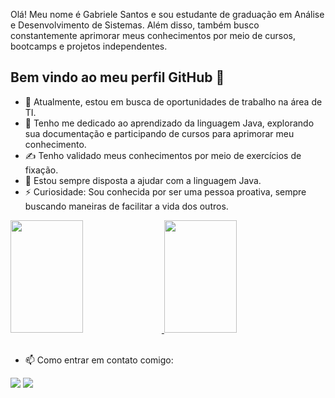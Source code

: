 Olá! Meu nome é Gabriele Santos e sou estudante de graduação em Análise e Desenvolvimento de Sistemas. Além disso, também busco constantemente aprimorar meus conhecimentos por meio de cursos, bootcamps e projetos independentes.
 
 ## Bem vindo ao meu perfil GitHub 👋

- 🔭 Atualmente, estou em busca de oportunidades de trabalho na área de TI.
- 🌱 Tenho me dedicado ao aprendizado da linguagem Java, explorando sua documentação e participando de cursos para aprimorar meu conhecimento.
- ✍️ Tenho validado meus conhecimentos por meio de exercícios de fixação.
- 🤔 Estou sempre disposta a ajudar com a linguagem Java.
- ⚡ Curiosidade: Sou conhecida por ser uma pessoa proativa, sempre buscando maneiras de facilitar a vida dos outros.



<div align="left">
  <a href="https://github.com/gabsoliv">
    <img height="180em" width="48%" src="https://github-readme-stats.vercel.app/api?username=gabsoliv&show_icons=true&theme=dark&include_all_commits=true&count_private=true"/>
    <img height="180em" width="48%" src="https://github-readme-stats.vercel.app/api/top-langs/?username=gabsoliv&layout=compact&langs_count=7&theme=dark"/>
  </a>
</div>
<br>

- 📫 Como entrar em contato comigo: 
<div> 
  <a href = "mailto:gabriele.ss@live.com"><img src="https://img.shields.io/badge/-Gmail-%23333?style=for-the-badge&logo=gmail&logoColor=white" target="_blank"></a>
  <a href="https://www.linkedin.com/in/gabscodes/" target="_blank"><img src="https://img.shields.io/badge/-LinkedIn-%230077B5?style=for-the-badge&logo=linkedin&logoColor=white" target="_blank"></a>
